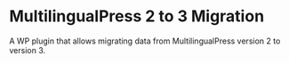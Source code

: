 # MultilingualPress 2 to 3 Migration
A WP plugin that allows migrating data from MultilingualPress version 2 to version 3.
